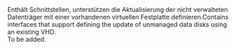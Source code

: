 <Namespace Name="Microsoft.Azure.Management.Compute.Fluent.VirtualMachineUnmanagedDataDisk.UpdateDefinitionWithExistingVhd">
  <Docs>
    <summary><span data-ttu-id="dbbc5-101">Enthält Schnittstellen, unterstützen die Aktualisierung der nicht verwalteten Datenträger mit einer vorhandenen virtuellen Festplatte definieren.</span><span class="sxs-lookup"><span data-stu-id="dbbc5-101">Contains interfaces that support defining the update of unmanaged data disks using an existing VHD.</span></span></summary> 
    <remarks>To be added.</remarks>
  </Docs>
</Namespace>
